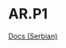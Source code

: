 # AR.P1

[Docs (Serbian)](https://github.com/niko-la-petrovic/AR.P1/blob/master/AR.P1.Docs/README.pdf)

